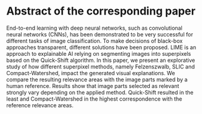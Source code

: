 # Abstract of the corresponding paper
End-to-end learning with deep neural networks, such as convolutional neural networks (CNNs), has been demonstrated to be very successful for different tasks of image classification. To make decisions of black-box approaches transparent, different solutions have been proposed. LIME is an approach to explainable AI relying on segmenting images into superpixels based on the Quick-Shift algorithm. In this paper, we present an explorative study of how different superpixel methods, namely Felzenszwalb, SLIC and Compact-Watershed, impact the generated visual explanations. We compare the resulting relevance areas with the image parts marked by a human reference. Results show that image parts selected as relevant strongly vary depending on the applied method. Quick-Shift resulted in the least and Compact-Watershed in the highest correspondence with the reference relevance areas.
